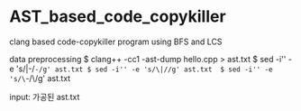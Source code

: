 # AST_based_code_copykiller

clang based code-copykiller program using BFS and LCS 

data preprocessing
$ clang++ -cc1 -ast-dump hello.cpp > ast.txt
$ sed -i'' -e 's/\|-/`-/g' ast.txt
$ sed -i'' -e 's/\|//g' ast.txt 
$ sed -i'' -e 's/\`-/\\/g' ast.txt

input: 가공된 ast.txt